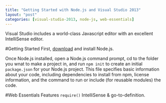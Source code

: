 ```yaml
---
title: "Getting Started with Node.js and Visual Studio 2013"
layout: "post"
categories: [visual-studio-2013, node-js, web-essentials]
---
```


Visual Studio includes a world-class Javascript editor with an excellent IntelliSense editor.  

#Getting Started
First, [download](http://nodejs.org) and install Node.js.

Once Node.js installed, open a Node.js command prompt, cd to the folder you wnat to make a project in, and run `npm init` to create an initial `package.json` for your Node.js project.  This file specifies basic information about your code, including dependencies to install from npm, license information, and the command to run or include (for reusable modules) the code.

#Web Essentials Features
`require()` IntelliSense & go-to-definition.